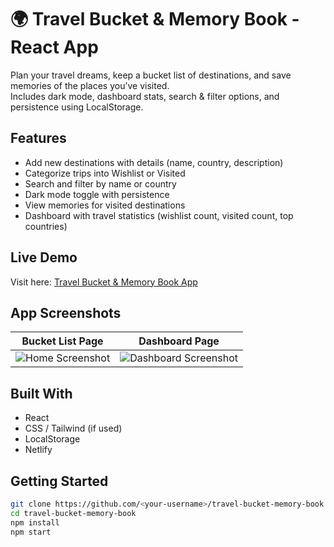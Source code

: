 # 🌍 Travel Bucket & Memory Book - React App
Plan your travel dreams, keep a bucket list of destinations, and save memories of the places you’ve visited.  
Includes dark mode, dashboard stats, search & filter options, and persistence using LocalStorage.

## Features
- Add new destinations with details (name, country, description)
- Categorize trips into Wishlist or Visited
- Search and filter by name or country
- Dark mode toggle with persistence
- View memories for visited destinations
- Dashboard with travel statistics (wishlist count, visited count, top countries)

## Live Demo
Visit here: [Travel Bucket & Memory Book App](https://travel-bucket-app.netlify.app/)

## App Screenshots
Bucket List Page | Dashboard Page  
:-------------------------:|:-------------------------:  
![Home Screenshot](public/screenshots/home.png) | ![Dashboard Screenshot](public/screenshots/dashboard.png)

## Built With
- React
- CSS / Tailwind (if used)
- LocalStorage
- Netlify

## Getting Started
```bash
git clone https://github.com/<your-username>/travel-bucket-memory-book.git
cd travel-bucket-memory-book
npm install
npm start
```
